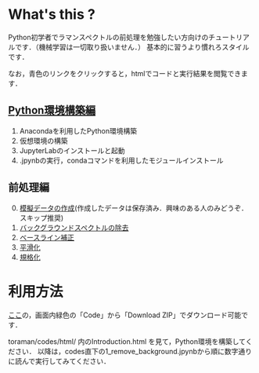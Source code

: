 # What's this ?
Python初学者でラマンスペクトルの前処理を勉強したい方向けのチュートリアルです．（機械学習は一切取り扱いません．）
基本的に習うより慣れろスタイルです．

なお，青色のリンクをクリックすると，htmlでコードと実行結果を閲覧できます．
## [Python環境構築編](https://lemniscatern.github.io/toraman/codes/html/Introduction.html)
1. Anacondaを利用したPython環境構築
2. 仮想環境の構築
3. JupyterLabのインストールと起動
4. .jpynbの実行，condaコマンドを利用したモジュールインストール

## 前処理編
0. [模擬データの作成](https://lemniscatern.github.io/toraman/codes/html/0_create_simulated_spectra.html)(作成したデータは保存済み．興味のある人のみどうぞ．スキップ推奨)
1. [バックグラウンドスペクトルの除去](https://lemniscatern.github.io/toraman/codes/html/1_remove_background.html)
2. [ベースライン補正](https://lemniscatern.github.io/toraman/codes/html/2_correct_baseline.html)
3. [平滑化](https://lemniscatern.github.io/toraman/codes/html/3_smoothing.html)
4. [規格化](https://lemniscatern.github.io/toraman/codes/html/4_stamnd.html)

# 利用方法
[ここ](https://github.com/LemniscaterN/toraman)の，画面内緑色の「Code」から「Download ZIP」でダウンロード可能です．

toraman/codes/html/ 内のIntroduction.html を見て，Python環境を構築してください．
以降は，codes直下の1_remove_background.jpynbから順に数字通りに読んで実行してみてください．
